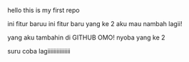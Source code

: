 hello this is my first repo

ini fitur baruu
ini fitur baru yang ke 2
aku mau nambah lagii!

yang aku tambahin di GITHUB OMO!
nyoba yang ke 2


suru coba lagiiiiiiiiiiiiiii
